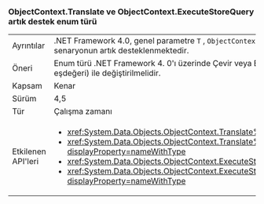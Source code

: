 ### <a name="objectcontexttranslate-and-objectcontextexecutestorequery-now-support-enum-type"></a>ObjectContext.Translate ve ObjectContext.ExecuteStoreQuery artık destek enum türü

|   |   |
|---|---|
|Ayrıntılar|.NET Framework 4.0, genel parametre <code>T</code> , <code>ObjectContext.Translate</code> ve <code>ObjectContext.ExecuteStoreQuery</code> yöntemleri bir sabit listesi yüklenemedi. Bu senaryonun artık desteklenmektedir.|
|Öneri|Enum türü .NET Framework 4. 0'ı üzerinde Çevir veya ExecuteStoreQuery çağrıldı, '0' döndürüldü. Bu davranışı arzu olduysa, çağrıları 0 sabiti (veya onu enum eşdeğeri) ile değiştirilmelidir.|
|Kapsam|Kenar|
|Sürüm|4,5|
|Tür|Çalışma zamanı|
|Etkilenen API'leri|<ul><li><xref:System.Data.Objects.ObjectContext.Translate%60%601(System.Data.Common.DbDataReader)?displayProperty=nameWithType></li><li><xref:System.Data.Objects.ObjectContext.Translate%60%601(System.Data.Common.DbDataReader,System.String,System.Data.Objects.MergeOption)?displayProperty=nameWithType></li><li><xref:System.Data.Objects.ObjectContext.ExecuteStoreQuery%60%601(System.String,System.Object[])?displayProperty=nameWithType></li><li><xref:System.Data.Objects.ObjectContext.ExecuteStoreQuery%60%601(System.String,System.String,System.Data.Objects.MergeOption,System.Object[])?displayProperty=nameWithType></li></ul>|

